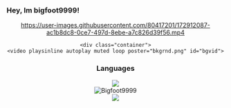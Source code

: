 ### Hey, Im bigfoot9999!
<html>
<div align="center">

https://user-images.githubusercontent.com/80417201/172912087-ac1b8dc8-0ce7-497d-8ebe-a7c826d39f56.mp4


	<div class="container">
	<video playsinline autoplay muted loop poster="bkgrnd.png" id="bgvid">
  <source src="https://bigfootsgs.github.io/images/video.mp4" type="video/mp4">
</video>
  <h3>Languages</h3>
  <img src="https://skillicons.dev/icons?i=js,html,css,python,bash,java&perline=6"><br>
<img src="https://komarev.com/ghpvc/?username=Bigfoot9999&label=Profile Visitors&color=001eff&style=flat" alt="Bigfoot9999" /> <br>
  <a href="https://discord.gg/JYQ4n8DBKM"><img src="https://skillicons.dev/icons?i=discord"></a>
</div>

</html>
